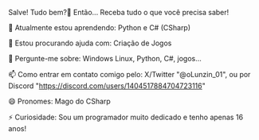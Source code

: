 Salve! Tudo bem?👋
Então... Receba tudo o que você precisa saber!

🌱 Atualmente estou aprendendo: Python e C# (CSharp)

🤔 Estou procurando ajuda com: Criação de Jogos

💬 Pergunte-me sobre: Windows Linux, Python, C#, jogos...

📫 Como entrar em contato comigo pelo: X/Twitter "@oLunzin_01", ou por Discord "https://discord.com/users/1404517884704723116"

😄 Pronomes: Mago do CSharp

⚡ Curiosidade: Sou um programador muito dedicado e tenho apenas 16 anos!
